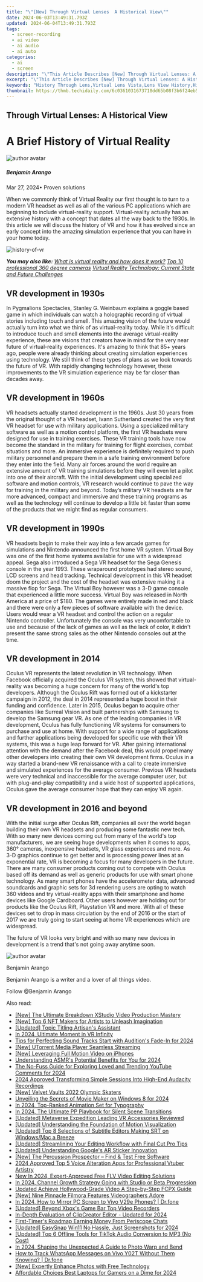 ```yaml
---
title: "\"[New] Through Virtual Lenses  A Historical View\""
date: 2024-06-03T13:49:31.793Z
updated: 2024-06-04T13:49:31.793Z
tags: 
  - screen-recording
  - ai video
  - ai audio
  - ai auto
categories: 
  - ai
  - screen
description: "\"This Article Describes [New] Through Virtual Lenses: A Historical View\""
excerpt: "\"This Article Describes [New] Through Virtual Lenses: A Historical View\""
keywords: "History Through Lens,Virtual Lens Vista,Lens View History,Historical Lens View,Virtual Lenses Past,Past Through Lenses,History Lens Virtual"
thumbnail: https://thmb.techidaily.com/6c0361031673718dd65b08f3b6f24eb590de40f0c8e00739939cad23b109e68b.png
---
```


## Through Virtual Lenses: A Historical View

# A Brief History of Virtual Reality

![author avatar](https://images.wondershare.com/filmora/article-images/benjamin-arango-author.jpg)

##### Benjamin Arango

 Mar 27, 2024• Proven solutions

When we commonly think of Virtual Reality our first thought is to turn to a modern VR headset as well as all of the various PC applications which are beginning to include virtual-reality support. Virtual-reality actually has an extensive history with a concept that dates all the way back to the 1930s. In this article we will discuss the history of VR and how it has evolved since an early concept into the amazing simulation experience that you can have in your home today.

![history-of-vr](https://images.wondershare.com/filmora/article-images/history-of-vr.bmp)

 **_You may also like:_**
_[What is virtual reality and how does it work?](https://tools.techidaily.com/wondershare/filmora/download/)_
_[Top 10 professional 360 degree cameras](https://tools.techidaily.com/wondershare/filmora/download/)_
_[Virtual Reality Technology: Current State and Future Challenges](https://tools.techidaily.com/wondershare/filmora/download/)_

## VR development in 1930s

In Pygmalions Spectacles, Stanley G. Weinbaum explains a goggle based game in which individuals can watch a holographic recording of virtual stories including touch and smell. This amazing vision of the future would actually turn into what we think of as virtual-reality today. While it's difficult to introduce touch and smell elements into the average virtual-reality experience, these are visions that creators have in mind for the very near future of virtual-reality experiences. It's amazing to think that 85+ years ago, people were already thinking about creating simulation experiences using technology. We still think of these types of plans as we look towards the future of VR. With rapidly changing technology however, these improvements to the VR simulation experience may be far closer than decades away.

## VR development in 1960s

VR headsets actually started development in the 1960s. Just 30 years from the original thought of a VR headset, Ivann Sutherland created the very first VR headset for use with military applications. Using a specialized military software as well as a motion control platform, the first VR headsets were designed for use in training exercises. These VR training tools have now become the standard in the military for training for flight exercises, combat situations and more. An immersive experience is definitely required to push military personnel and prepare them in a safe training environment before they enter into the field. Many air forces around the world require an extensive amount of VR training simulations before they will even let a pilot into one of their aircraft. With the initial development using specialized software and motion controls, VR research would continue to pave the way for training in the military and beyond. Today’s military VR headsets are far more advanced, compact and immersive and these training programs as well as the technology will continue to develop a little bit faster than some of the products that we might find as regular consumers.

## VR development in 1990s

VR headsets begin to make their way into a few arcade games for simulations and Nintendo announced the first home VR system. Virtual Boy was one of the first home systems available for use with a widespread appeal. Sega also introduced a Sega VR headset for the Sega Genesis console in the year 1993\. These wraparound prototypes had stereo sound, LCD screens and head tracking. Technical development in this VR headset doom the project and the cost of the headset was extensive making it a massive flop for Sega. The Virtual Boy however was a 3-D game console that experienced a little more success. Virtual Boy was released in North America at a price of $180\. The games were entirely made in red and black and there were only a few pieces of software available with the device. Users would wear a VR headset and control the action on a regular Nintendo controller. Unfortunately the console was very uncomfortable to use and because of the lack of games as well as the lack of color, it didn't present the same strong sales as the other Nintendo consoles out at the time.

## VR development in 2014

Oculus VR represents the latest revolution in VR technology. When Facebook officially acquired the Oculus VR system, this showed that virtual-reality was becoming a huge concern for many of the world's top developers. Although the Oculus Rift was formed out of a kickstarter campaign in 2012, the deal in 2014 represented a huge boost in their funding and confidence. Later in 2015, Oculus began to acquire other companies like Surreal Vision and built partnerships with Samsung to develop the Samsung gear VR. As one of the leading companies in VR development, Oculus has fully functioning VR systems for consumers to purchase and use at home. With support for a wide range of applications and further applications being developed for specific use with their VR systems, this was a huge leap forward for VR. After gaining international attention with the demand after the Facebook deal, this would propel many other developers into creating their own VR development firms. Oculus in a way started a brand-new VR renaissance with a call to create immersive and simulated experiences for the average consumer. Previous VR headsets were very technical and inaccessible for the average computer user, but with plug-and-play compatibility and a wide host of supported applications, Oculus gave the average consumer hope that they can enjoy VR again.

## VR development in 2016 and beyond

With the initial surge after Oculus Rift, companies all over the world began building their own VR headsets and producing some fantastic new tech. With so many new devices coming out from many of the world's top manufacturers, we are seeing huge developments when it comes to apps, 360° cameras, inexpensive headsets, VR glass experiences and more. As 3-D graphics continue to get better and is processing power lines at an exponential rate, VR is becoming a focus for many developers in the future. There are many consumer products coming out to compete with Oculus based off its demand as well as generic products for use with smart phone technology. As many smart phones have the accelerometer data, advanced soundcards and graphic sets for 3d rendering users are opting to watch 360 videos and try virtual-reality apps with their smartphone and home devices like Google Cardboard. Other users however are holding out for products like the Oculus Rift, Playstation VR and more. With all of these devices set to drop in mass circulation by the end of 2016 or the start of 2017 we are truly going to start seeing at home VR experiences which are widespread.

The future of VR looks very bright and with so many new devices in development is a trend that's not going away anytime soon.

![author avatar](https://images.wondershare.com/filmora/article-images/benjamin-arango-author.jpg)

Benjamin Arango

Benjamin Arango is a writer and a lover of all things video.

Follow @Benjamin Arango



<ins class="adsbygoogle"
     style="display:block"
     data-ad-format="autorelaxed"
     data-ad-client="ca-pub-7571918770474297"
     data-ad-slot="1223367746"></ins>

<ins class="adsbygoogle"
     style="display:block"
     data-ad-format="autorelaxed"
     data-ad-client="ca-pub-7571918770474297"
     data-ad-slot="1223367746"></ins>



<ins class="adsbygoogle"
     style="display:block"
     data-ad-client="ca-pub-7571918770474297"
     data-ad-slot="8358498916"
     data-ad-format="auto"
     data-full-width-responsive="true"></ins>




<span class="atpl-alsoreadstyle">Also read:</span>
<div><ul>
<li><a href="https://some-tips.techidaily.com/new-the-ultimate-breakdown-xstudio-video-production-mastery/"><u>[New] The Ultimate Breakdown  XStudio Video Production Mastery</u></a></li>
<li><a href="https://some-tips.techidaily.com/new-top-6-nft-makers-for-artists-to-unleash-imagination/"><u>[New] Top 6 NFT Makers for Artists to Unleash Imagination</u></a></li>
<li><a href="https://some-tips.techidaily.com/updated-topic-titling-artisans-assistant/"><u>[Updated] Topic Titling Artisan's Assistant</u></a></li>
<li><a href="https://some-tips.techidaily.com/in-2024-ultimate-moment-in-vr-infinity/"><u>In 2024, Ultimate Moment in VR Infinity</u></a></li>
<li><a href="https://some-tips.techidaily.com/tips-for-perfecting-sound-tracks-start-with-auditions-fade-in-for-2024/"><u>Tips for Perfecting Sound Tracks  Start with Audition's Fade-In for 2024</u></a></li>
<li><a href="https://some-tips.techidaily.com/new-utorrent-media-player-seamless-streaming/"><u>[New] UTorrent Media Player  Seamless Streaming</u></a></li>
<li><a href="https://some-tips.techidaily.com/new-leveraging-full-motion-video-on-iphones/"><u>[New] Leveraging Full Motion Video on iPhones</u></a></li>
<li><a href="https://some-tips.techidaily.com/understanding-asmrs-potential-benefits-for-you-for-2024/"><u>Understanding ASMR's Potential Benefits for You for 2024</u></a></li>
<li><a href="https://some-tips.techidaily.com/the-no-fuss-guide-for-exploring-loved-and-trending-youtube-comments-for-2024/"><u>The No-Fuss Guide for Exploring Loved and Trending YouTube Comments for 2024</u></a></li>
<li><a href="https://some-tips.techidaily.com/2024-approved-transforming-simple-sessions-into-high-end-audacity-recordings/"><u>2024 Approved  Transforming Simple Sessions Into High-End Audacity Recordings</u></a></li>
<li><a href="https://some-tips.techidaily.com/new-velvet-vaults-2022-olympic-skaters/"><u>[New] Velvet Vaults  2022 Olympic Skaters</u></a></li>
<li><a href="https://some-tips.techidaily.com/unveiling-the-secrets-of-movie-maker-on-windows-8-for-2024/"><u>Unveiling the Secrets of Movie Maker on Windows 8 for 2024</u></a></li>
<li><a href="https://some-tips.techidaily.com/in-2024-top-ranked-animation-set-for-typography/"><u>In 2024, Top-Ranked Animation Set for Typography</u></a></li>
<li><a href="https://some-tips.techidaily.com/in-2024-the-ultimate-pp-playbook-for-silent-scene-transitions/"><u>In 2024, The Ultimate PP Playbook for Silent Scene Transitions</u></a></li>
<li><a href="https://some-tips.techidaily.com/updated-metaverse-expedition-leading-vr-accessories-reviewed/"><u>[Updated] Metaverse Expedition  Leading VR Accessories Reviewed</u></a></li>
<li><a href="https://some-tips.techidaily.com/updated-understanding-the-foundation-of-motion-visualization/"><u>[Updated] Understanding the Foundation of Motion Visualization</u></a></li>
<li><a href="https://some-tips.techidaily.com/updated-top-8-selections-of-subtitle-editors-making-srt-on-windowsmac-a-breeze/"><u>[Updated] Top 8 Selections of Subtitle Editors Making SRT on Windows/Mac a Breeze</u></a></li>
<li><a href="https://some-tips.techidaily.com/updated-streamlining-your-editing-workflow-with-final-cut-pro-tips/"><u>[Updated] Streamlining Your Editing Workflow with Final Cut Pro Tips</u></a></li>
<li><a href="https://some-tips.techidaily.com/updated-understanding-googles-ar-sticker-innovation/"><u>[Updated] Understanding Google's AR Sticker Innovation</u></a></li>
<li><a href="https://some-tips.techidaily.com/new-the-percussion-prospector-find-and-test-free-software/"><u>[New] The Percussion Prospector – Find & Test Free Software</u></a></li>
<li><a href="https://some-tips.techidaily.com/2024-approved-top-5-voice-alteration-apps-for-professional-vtuber-artistry/"><u>2024 Approved  Top 5 Voice Alteration Apps for Professional Vtuber Artistry</u></a></li>
<li><a href="https://smart-video-editing.techidaily.com/new-in-2024-expert-approved-free-flv-video-editing-solutions/"><u>New In 2024, Expert-Approved Free FLV Video Editing Solutions</u></a></li>
<li><a href="https://youtube-video-recordings.techidaily.com/in-2024-channel-growth-strategy-going-with-studio-or-beta-progression/"><u>In 2024, Channel Growth Strategy  Going with Studio or Beta Progression</u></a></li>
<li><a href="https://ai-vdieo-software.techidaily.com/updated-achieve-hollywood-grade-video-a-step-by-step-fcpx-guide/"><u>Updated Achieve Hollywood-Grade Video A Step-by-Step FCPX Guide</u></a></li>
<li><a href="https://extra-approaches.techidaily.com/new-nine-pinnacle-filmora-features-videographers-adore/"><u>[New] Nine Pinnacle Filmora Features Videographers Adore</u></a></li>
<li><a href="https://screen-mirror.techidaily.com/in-2024-how-to-mirror-pc-screen-to-vivo-v29e-phones-drfone-by-drfone-android/"><u>In 2024, How to Mirror PC Screen to Vivo V29e Phones? | Dr.fone</u></a></li>
<li><a href="https://desktop-recording.techidaily.com/updated-beyond-xboxs-game-bar-top-video-recorders/"><u>[Updated] Beyond Xbox's Game Bar  Top Video Recorders</u></a></li>
<li><a href="https://some-knowledge.techidaily.com/in-depth-evaluation-of-clipcreator-editor-updated-for-2024/"><u>In-Depth Evaluation of ClipCreator Editor - Updated for 2024</u></a></li>
<li><a href="https://extra-tips.techidaily.com/first-timers-roadmap-earning-money-from-periscope-chats/"><u>First-Timer's Roadmap  Earning Money From Periscope Chats</u></a></li>
<li><a href="https://digital-screen-recording.techidaily.com/updated-easysnap-win11-no-hassle-just-screenshots-for-2024/"><u>[Updated] EasySnap Win11  No Hassle, Just Screenshots for 2024</u></a></li>
<li><a href="https://tiktok-video-recordings.techidaily.com/updated-top-6-offline-tools-for-tiktok-audio-conversion-to-mp3-no-cost/"><u>[Updated] Top 6 Offline Tools for TikTok Audio Conversion to MP3 (No Cost)</u></a></li>
<li><a href="https://extra-guidance.techidaily.com/in-2024-shaping-the-unexpected-a-guide-to-photo-warp-and-bend/"><u>In 2024, Shaping the Unexpected  A Guide to Photo Warp and Bend</u></a></li>
<li><a href="https://android-location-track.techidaily.com/how-to-track-whatsapp-messages-on-vivo-y02t-without-them-knowing-drfone-by-drfone-virtual-android/"><u>How to Track WhatsApp Messages on Vivo Y02T Without Them Knowing? | Dr.fone</u></a></li>
<li><a href="https://some-knowledge.techidaily.com/new-expertly-enhance-photos-with-free-technology/"><u>[New] Expertly Enhance Photos with Free Technology</u></a></li>
<li><a href="https://screen-activity-recording.techidaily.com/affordable-choices-best-laptops-for-gamers-on-a-dime-for-2024/"><u>Affordable Choices  Best Laptops for Gamers on a Dime for 2024</u></a></li>
</ul></div>
